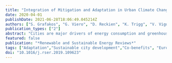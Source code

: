 ```yaml
---
title: "Integration of Mitigation and Adaptation in Urban Climate Change Action Plans in Europe: A Systematic Assessment"
date: 2020-04-01
publishDate: 2021-06-28T18:06:49.045214Z
authors: ["S. Grafakos", "G. Viero", "D. Reckien", "K. Trigg", "V. Viguie", "A. Sudmant", "C. Graves", "A. Foley", "O. Heidrich", "J. M. Mirailles", "J. Carter", "L. H. Chang", "C. Nador", "M. Liseri", "L. Chelleri", "H. Orru", "K. Orru", "R. Aelenei", "A. Bilska", "B. Pfeiffer", "Q. Lepetit", "J. M. Church", "M. Landauer", "A. Gouldson", "R. Dawson"]
publication_types: ["2"]
abstract: "Cities are major drivers of energy consumption and greenhouse gas emissions--the sources of anthropocentric climate change, whilst also concentrating people, buildings, and infrastructures and therefore potential risk and impacts of the latter. As a consequence, planning for climate change in urban areas does not only provide the opportunity but should necessitate considering interactions between mitigation and adaptation actions. However, existing research found that only a minority of urban areas consider both mitigation and adaptation in their climate action plans, i.e. 147 Climate Change Action Plans (CCAPs) were identified among a representative sample of 885 European cities. We investigate these 147 CCAPs to understand the degree of integration of adaptation and mitigation and draw implications for the maximization of synergies and co-benefits of such a combined approach. Using the developed scoring framework to evaluate the level of integration of CCAPs, the research finds that most of the plans reveal a `moderate' level of integration. Moderate integration characterizes a plan that identifies sources of emissions and vulnerabilities to climate change, as well as some qualitative consideration of the synergies, but one that lacks a systematic consideration of potential integration opportunities. Furthermore, the analysis reveals that one of the main gaps of the evaluation and implementation of more integrated climate change actions in cities is the insufficient quantitative evaluation of the costs and funding schemes for adaptation and mitigation action implementation."
featured: false
publication: "*Renewable and Sustainable Energy Reviews*"
tags: ["Adaptation","Sustainable city development","Co-benefits", "European cities", "Evaluation", "Interrelationships", "Planning", "Scoring", "Synergies", "Urban"]
doi: "10.1016/j.rser.2019.109623"
---
```


